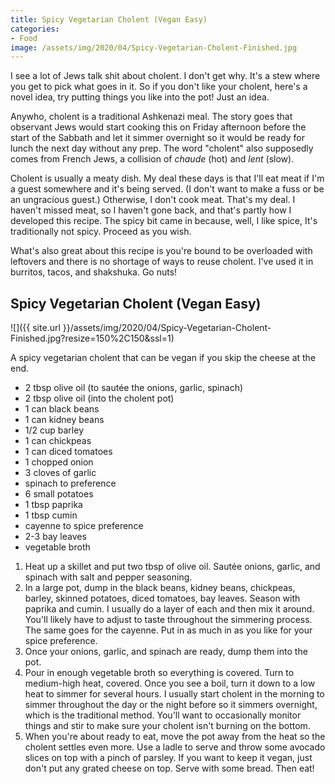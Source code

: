```yaml
---
title: Spicy Vegetarian Cholent (Vegan Easy)
categories:
- Food
image: /assets/img/2020/04/Spicy-Vegetarian-Cholent-Finished.jpg
---
```


I see a lot of Jews talk shit about cholent. I don't get why. It's a stew where you get to pick what goes in it. So if you don't like your cholent, here's a novel idea, try putting things you like into the pot! Just an idea.

<!-- more -->

Anywho, cholent is a traditional Ashkenazi meal. The story goes that observant Jews would start cooking this on Friday afternoon before the start of the Sabbath and let it simmer overnight so it would be ready for lunch the next day without any prep. The word "cholent" also supposedly comes from French Jews, a collision of _chaude_ (hot) and _lent_ (slow).

Cholent is usually a meaty dish. My deal these days is that I'll eat meat if I'm a guest somewhere and it's being served. (I don't want to make a fuss or be an ungracious guest.) Otherwise, I don't cook meat. That's my deal. I haven't missed meat, so I haven't gone back, and that's partly how I developed this recipe. The spicy bit came in because, well, I like spice, It's traditionally not spicy. Proceed as you wish.

What's also great about this recipe is you're bound to be overloaded with leftovers and there is no shortage of ways to reuse cholent. I've used it in burritos, tacos, and shakshuka. Go nuts!

## Spicy Vegetarian Cholent (Vegan Easy)

![]({{ site.url }}/assets/img/2020/04/Spicy-Vegetarian-Cholent-Finished.jpg?resize=150%2C150&ssl=1)	

A spicy vegetarian cholent that can be vegan if you skip the cheese at the end.

* 2 tbsp olive oil (to sautée the onions, garlic, spinach)
* 2 tbsp olive oil (into the cholent pot)
* 1 can black beans
* 1 can kidney beans
* 1/2 cup barley
* 1 can chickpeas
* 1 can diced tomatoes
* 1 chopped onion
* 3 cloves of garlic
* spinach to preference
* 6 small potatoes
* 1 tbsp paprika
* 1 tbsp cumin
* cayenne to spice preference
* 2-3 bay leaves
* vegetable broth

1. Heat up a skillet and put two tbsp of olive oil. Sautée onions, garlic, and spinach with salt and pepper seasoning.
2. In a large pot, dump in the black beans, kidney beans, chickpeas, barley, skinned potatoes, diced tomatoes, bay leaves. Season with paprika and cumin. I usually do a layer of each and then mix it around. You'll likely have to adjust to taste throughout the simmering process. The same goes for the cayenne. Put in as much in as you like for your spice preference.
3. Once your onions, garlic, and spinach are ready, dump them into the pot.
4. Pour in enough vegetable broth so everything is covered. Turn to medium-high heat, covered. Once you see a boil, turn it down to a low heat to simmer for several hours. I usually start cholent in the morning to simmer throughout the day or the night before so it simmers overnight, which is the traditional method. You'll want to occasionally monitor things and stir to make sure your cholent isn't burning on the bottom. 
5. When you're about ready to eat, move the pot away from the heat so the cholent settles even more. Use a ladle to serve and throw some avocado slices on top with a pinch of parsley. If you want to keep it vegan, just don't put any grated cheese on top. Serve with some bread. Then eat!